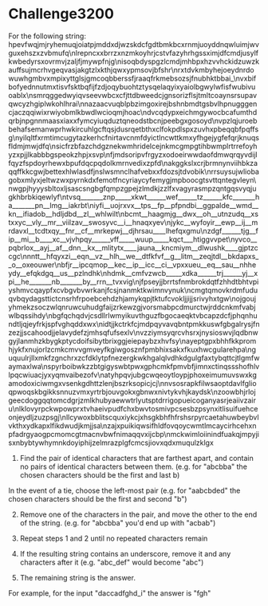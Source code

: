 Challenge3200
=============
For the following string: hpevfwqjmjryhemuqjoiatpjmddxdjwzskdcfgdtbmkbcxrnmjuoyddnqwluimjwvguxehszxzvbmufq\nlrepncxxbrrzxnzmkoyhrjcstvfazyhrhgssximjdfcmdjusylfkwbedyrsxovrmvjzaljfjmywpfnjg\nisoqbdyspgzlcmdjmhbpxhzvvhckidzuwzkauffsujmcrhvgeqvasjakgtzlxkthjqwxypmsovjbfshr\nrxtdvkmbyhejoeydnrdowuwhgmbvxmpixyttglsjgmcoqbberssfjraaqfrkmebsozsjfnubhktbbai_\nvxbifbofyednnutmxtisvfsktbqfijfzdjoqybuohtztysqelaqyixyaiolbgwylwfisfwubivuoablx\nsmrqggedwyiqvseevwbcxcfjttdbweedcjgnsorizflsjtmltcoaynsrsupavqwcyzhgiplwkohlhrai\nnazaacvuqblpbzimgoxirejbshnbmdtgsbvlhpnugggencjaczqqiwixrwiyobmlkbwdlwcioqmjhoac\ndvcqdypxeichmgywocbcafumthdqrbjnpgnnmaasxiaxxfymcyiuqduztqneodstbcnjpeebgxgosoyd\nvpzlqjuroebbehafsemanwprhwkircuhlgcftqsjdusrqetbthxclfokpdlspxzuvhxpbeqqbfpqffsg\nyilqltfxrmtimcugytazkerhcfnirtavcnmfdyictlncwttkmxyfhgejygfefqrjknuqsfldmjmwjdfq\nsicfrzbfazchdgznekwmhridelcejnkmcgmpgtihbwmplrtrrefoyhyzxpjjlkabbbgspeokzhpjxsvp\nfjmdsoripvfrgyzxodoeirwwdaofdmwqrqyvdijlfqyzfspdoyrhewxbpufdqcpqdolkmrnvedixzpfd\nakggkslxcrjbrmnynviihbkzaqqffkkcgwjbettexhlwlasdfjnslwsmnclhafvebxxfdozsjtdvobik\nrrsuysujwliobagobxmlyxjeltwzwxpyrnkdxfemotfncyriaycyfemygjmpboocgtsvttqntegvleyn\nwgpjhyyysbltoxljsascsngbgfqmpzgpejzlmdkjzzlfxvagyrasmpzqntgqsvyqjugkhbrbkiqewlyf\ntvsq_______znp_____xkwt______wef______tz______kfc_______ha_______pn__lmg__iakrbt\niyfi__uojrxvx__tps__fp__pfpndbi__ggpalde__wmd__kn__ifiadob__hdljdbd__zl__whlwilt\nbcmt__haagmjg__dwx__oh__utnzudq__xstxxyc__vly__mr__viilzav__swosyvc__i__hnaqxyev\njykc__wyfoyir__ewp__ij__mrdavxl__tcdtxqy__fnr__cf__mrkepwj__djhrsau____lhefqxgmu\nzdgf______tjg__fip__mi__b____xc__vjvhpqy______vff_____wuup_____kqct___htiggvvpet\nyvco__pqbrlox__ayj__af__dnn__kx__mlitytx____jauna__kncmiym__dlwushk____gjptzccgc\nnntt__hfqyxzi__eqn__vz__hlh__we__dtfkfvf__g__litm__zeqjtdl__bkdapxs__o__oxeouwer\nbfjr__ipcqmop__kec__ip__icc__ci__vpxxueu__eq__sau__nhheydy__efqkdgq__us__pzlndhk\nhdmk__cmfvzwcb_____xdka______trj______yj__xpi__he_______nb_______by__rrn__tvxvig\njfpseyjjbrrtsfnmbrokdqtfzhhdtbhtvpiyshmvcqaypfxcvbgvbvwrkanjfcsjnanmktkwimnvynuk\ncmgtqmovkrdmfuduqvbqydagsttictcnsrhfrpoebcehdzhjamykqpjtktufcvokljjijjsrivyhxtgw\nojgoujyhmekzsoczwlqnruwcuhudgfaijzrkewzgjvorsmabpcdmurctwjrddcnkmfvabjwlbqssihdy\nbgfqchqdvjcsdllrlwmyikuvthguzfbgocaeqktvbcapzdcfjphqnhundtljqjeyfrkjspfvghqddxwx\nidtjjkctrkfcjmdpqyvavqbntpmkkuswfgbgalrysjfnzezjjscahoodjjelavydefzjmhsqfufsexlv\nvzziymsyqrcvhsrxjnysioswvjlqdbnwgyjlanmhzkbygkptycdoifsibytbrixggjeiepaybzxhvfsy\nayeptgpxbhhfkkpromhjykfxnujorlzcmkcmvvgmveyfkgiwgosznfpmbhixsakxfkuxhwcgularehpa\nguquulrjllxmkfzgnchrxzcfdklytpfnezergkwkhgalqlvdhkdgulgfaxtybqttcjtlgmfwaymaxlwa\nspyrboibwkzzbtgigyswbtpwxgphcmkfpmvbfjimnxctinqssshofhlvlpqcwiuacjyxyqmvaibezofv\natyhpqvjubgcwqeoytloypjphoxeimumuvswxkgamodoxiciwmgxvsenkgdhttzlenjbszrksopicjcj\nnvsosrapkfilwsaoptdavlfglioqpwoqskbgikksnnuzvmxyrtrbjouvgokxgbnwxnivtykvhjkaydsk\nzoowbhjrlojgeecdoggqqtomcdgrjzmlkhubyaewwtrlyutsptdrrigopueicoganyasrjeaiivzairu\nlklovyrpckwpowprxtvhaeivpudfchxbwvtosmivpcsesbzpsynxitlisuifuehceonjeydljzuzpsgj\nllcywoxbblitscquxiykcjxhsgkbhfhfrshsrpyrcaetahuwbeybvlvkthxydkapxlfikdwudjkmjjsa\nzajxpuikiqwsifhldfovqoycwmtlmcaycirhcehxnpfadrgyaogpcmomcgtmacnvbwfnimaqqvxijcbp\nmckwimloiinindfuakqjmpyjisxnbybtywhymnkdoyiphijzelmrazplgfcmcsjiovxqdxmuqulzklgx

1. Find the pair of identical characters that are farthest apart, and contain
 no pairs of identical characters between them. (e.g. for \"abcbba\" the 
 chosen characters should be the first and last b)

 In the event of a tie, choose the left-most pair (e.g. for \"aabcbded\" the
 chosen characters should be the first and second \"b\")

2. Remove one of the characters in the pair, and move the other to the end of
 the string. (e.g. for \"abcbba\" you'd end up with \"acbab\")

3. Repeat steps 1 and 2 until no repeated characters remain

4. If the resulting string contains an underscore, remove it and any 
 characters after it (e.g. \"abc_def\" would become \"abc\")

5. The remaining string is the answer. 

For example, for the input \"daccadfghd_i\" the answer is \"fgh\"
